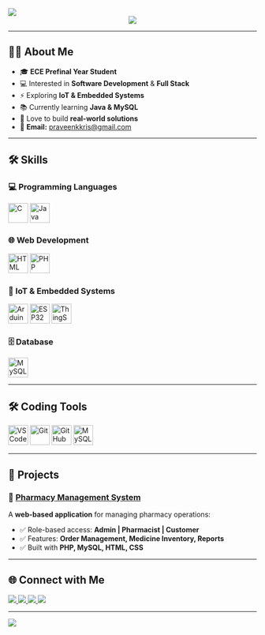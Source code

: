<!-- Animated Header -->
<img src="https://capsule-render.vercel.app/api?type=waving&color=00C9FF,92FE9D&height=90&section=header&text=PRAVEEN%20KUMAR%20K&fontSize=32&fontColor=ffffff"/>

<!-- Typing Intro -->
<div align="center">
  <img src="https://readme-typing-svg.demolab.com?font=Fira+Code&size=24&pause=800&color=00C9FF&center=true&vCenter=true&width=800&lines=Software+Development+%7C+Full+Stack;IoT+Enthusiast;Passionate+Coder;Always+Learning+New+Things"/>
</div>

---

## 👨‍💻 About Me
- 🎓 **ECE Prefinal Year Student**
- 💻 Interested in **Software Development** & **Full Stack**
- ⚡ Exploring **IoT & Embedded Systems**
- 📚 Currently learning **Java & MySQL**
- 🌱 Love to build **real-world solutions**
- 📧 **Email:** praveenkkris@gmail.com

---

## 🛠 Skills

### 💻 Programming Languages  
<p>
  <img src="https://img.icons8.com/color/48/c-programming.png" title="C" height="40"/>
  <img src="https://img.icons8.com/color/48/java-coffee-cup-logo.png" title="Java" height="40"/>
</p>

### 🌐 Web Development  
<p>
  <img src="https://img.icons8.com/color/48/html-5.png" title="HTML" height="40"/>
  <img src="https://img.icons8.com/officel/48/php-logo.png" title="PHP" height="40"/>
</p>

### 🔌 IoT & Embedded Systems  
<p>
  <img src="https://img.icons8.com/color/48/arduino.png" title="Arduino" height="40"/>
  <img src="https://img.icons8.com/color/48/microchip.png" title="ESP32" height="40"/>
  <img src="https://img.icons8.com/external-flat-juicy-fish/48/external-iot-smart-home-flat-flat-juicy-fish.png" title="ThingSpeak" height="40"/>
</p>

### 🗄 Database  
<p>
  <img src="https://img.icons8.com/fluency/48/mysql-logo.png" title="MySQL" height="40"/>
</p>

---

## 🛠 Coding Tools
<p>
  <img src="https://img.icons8.com/color/48/visual-studio-code-2019.png" title="VS Code" height="40"/>
  <img src="https://img.icons8.com/color/48/git.png" title="Git" height="40"/>
  <img src="https://img.icons8.com/color/48/github.png" title="GitHub" height="40"/>
  <img src="https://img.icons8.com/color/48/mysql-logo.png" title="MySQL Workbench" height="40"/>
</p>

---

## 📂 Projects

### 🔹 **[Pharmacy Management System](https://github.com/PraveenKumar05-hub/Pharmacy-Management-System/tree/main/PMS)**
A **web-based application** for managing pharmacy operations:
- ✅ Role-based access: **Admin | Pharmacist | Customer**
- ✅ Features: **Order Management, Medicine Inventory, Reports**
- ✅ Built with **PHP, MySQL, HTML, CSS**

---

## 🌐 Connect with Me
<p>
  <a href="https://www.linkedin.com/in/praveen-kumar-538b21338/">
    <img src="https://img.shields.io/badge/LinkedIn-0A66C2?style=for-the-badge&logo=linkedin&logoColor=white"/>
  </a>
  <a href="https://github.com/PraveenKumar05-hub">
    <img src="https://img.shields.io/badge/GitHub-181717?style=for-the-badge&logo=github&logoColor=white"/>
  </a>
  <a href="https://leetcode.com/">
    <img src="https://img.shields.io/badge/LeetCode-F89F1B?style=for-the-badge&logo=leetcode&logoColor=white"/>
  </a>
  <a href="https://www.hackerrank.com/">
    <img src="https://img.shields.io/badge/HackerRank-2EC866?style=for-the-badge&logo=hackerrank&logoColor=white"/>
  </a>
</p>

---

<!-- Footer Animation -->
<img src="https://capsule-render.vercel.app/api?type=waving&color=00C9FF,92FE9D&height=90&section=footer"/>

